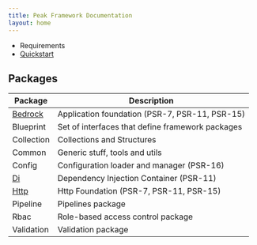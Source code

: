 ```yaml
---
title: Peak Framework Documentation
layout: home
---
```

 - Requirements
 - [Quickstart](quickstart)

## Packages
<div id="packages"></div>

| Package | Description |
| --- | --- |
| [Bedrock](bedrock) | Application foundation (PSR-7, PSR-11, PSR-15) |
| Blueprint | Set of interfaces  that define framework packages |
| Collection | Collections and Structures |
| Common | Generic stuff, tools and utils |
| Config | Configuration loader and manager (PSR-16) |
| [Di](di) | Dependency Injection Container (PSR-11) |
| [Http](http) | Http Foundation (PSR-7, PSR-11, PSR-15) |
| Pipeline | Pipelines package |
| Rbac | Role-based access control package |
| Validation | Validation package |

